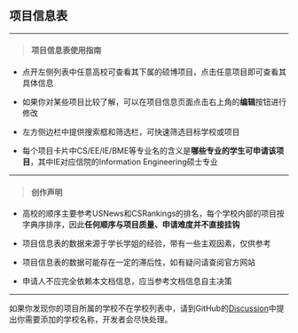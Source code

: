 ## 项目信息表

---

> #### 项目信息表使用指南

* 点开左侧列表中任意高校可查看其下属的硕博项目，点击任意项目即可查看其具体信息

* 如果你对某些项目比较了解，可以在项目信息页面点击右上角的**编辑**按钮进行修改

* 左方侧边栏中提供搜索框和筛选栏，可快速筛选目标学校或项目

* 每个项目卡片中CS/EE/IE/BME等专业名的含义是**哪些专业的学生可申请该项目**，其中IE对应信院的Information Engineering硕士专业

---

> #### 创作声明

* 高校的顺序主要参考USNews和CSRankings的排名，每个学校内部的项目按字典序排序，因此**任何顺序与项目质量、申请难度并不直接挂钩**

* 项目信息表的数据来源于学长学姐的经验，带有一些主观因素，仅供参考

* 项目信息表的数据可能存在一定的滞后性，如有疑问请查阅官方网站

* 申请人不应完全依赖本文档信息，应当参考文档信息自主决策

---

如果你发现你的项目所属的学校不在学校列表中，请到GitHub的[Discussion](https://github.com/orgs/OpenSIST/discussions/23)中提出你需要添加的学校名称，开发者会尽快处理。
